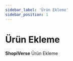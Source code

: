 ```yaml
---
sidebar_label: 'Ürün Ekleme'
sidebar_position: 1
---
```


# Ürün Ekleme

**ShopiVerse** Ürün Ekleme



